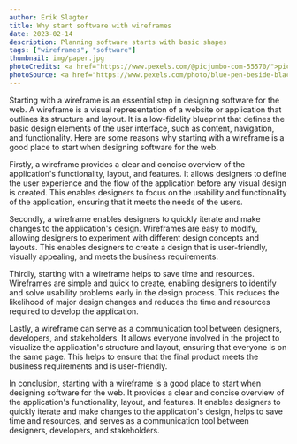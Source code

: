 ```yaml
---
author: Erik Slagter
title: Why start software with wireframes
date: 2023-02-14
description: Planning software starts with basic shapes
tags: ["wireframes", "software"]
thumbnail: img/paper.jpg
photoCredits: <a href="https://www.pexels.com/@picjumbo-com-55570/">picjumbo.com</a>
photoSource: <a href="https://www.pexels.com/photo/blue-pen-beside-black-smartphone-on-white-paper-196646/">Pexels</a>
---
```


Starting with a wireframe is an essential step in designing software for the web. A wireframe is a visual representation of a website or application that outlines its structure and layout. It is a low-fidelity blueprint that defines the basic design elements of the user interface, such as content, navigation, and functionality. Here are some reasons why starting with a wireframe is a good place to start when designing software for the web.

Firstly, a wireframe provides a clear and concise overview of the application's functionality, layout, and features. It allows designers to define the user experience and the flow of the application before any visual design is created. This enables designers to focus on the usability and functionality of the application, ensuring that it meets the needs of the users.

Secondly, a wireframe enables designers to quickly iterate and make changes to the application's design. Wireframes are easy to modify, allowing designers to experiment with different design concepts and layouts. This enables designers to create a design that is user-friendly, visually appealing, and meets the business requirements.

Thirdly, starting with a wireframe helps to save time and resources. Wireframes are simple and quick to create, enabling designers to identify and solve usability problems early in the design process. This reduces the likelihood of major design changes and reduces the time and resources required to develop the application.

Lastly, a wireframe can serve as a communication tool between designers, developers, and stakeholders. It allows everyone involved in the project to visualize the application's structure and layout, ensuring that everyone is on the same page. This helps to ensure that the final product meets the business requirements and is user-friendly.

In conclusion, starting with a wireframe is a good place to start when designing software for the web. It provides a clear and concise overview of the application's functionality, layout, and features. It enables designers to quickly iterate and make changes to the application's design, helps to save time and resources, and serves as a communication tool between designers, developers, and stakeholders.
